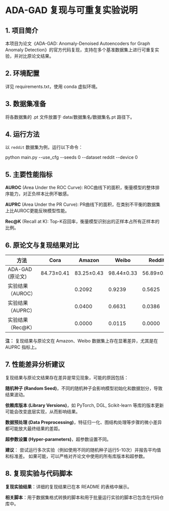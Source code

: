 # ADA-GAD 复现与可重复实验说明

## 1. 项目简介
本项目为论文《ADA-GAD: Anomaly-Denoised Autoencoders for Graph Anomaly Detection》的官方代码复现，支持在多个基准数据集上进行可重复实验，并对比原论文结果。

## 2. 环境配置
详见 requirements.txt，使用 conda 虚拟环境。

## 3. 数据集准备
将各数据集的 .pt 文件放置于 data/数据集名/数据集名.pt 路径下。

## 4. 运行方法

以 `reddit` 数据集为例，运行以下命令：

python main.py --use_cfg --seeds 0 --dataset reddit --device 0

## 5. 主要性能指标

**AUROC** (Area Under the ROC Curve): ROC曲线下的面积，衡量模型的整体排序能力，对正负样本比例不敏感。

**AUPRC** (Area Under the PR Curve): PR曲线下的面积，在类别不平衡的数据集上比AUROC更能反映模型性能。

**Rec@K** (Recall at K): Top-K召回率，衡量模型识别出的正样本占所有正样本的比例。

## 6. 原论文与复现结果对比

| 方法                | Cora   | Amazon | Weibo  | Reddit | Disney | Books  | Enron  |
|-------------------- |--------|--------|--------|--------|--------|--------|--------|
| ADA-GAD (原论文)    | 84.73±0.41 | 83.25±0.43 | 98.44±0.33 | 56.89±0.41 | 70.04±3.08 | 65.24±3.17 | 72.89±0.86 |
| 实验结果（AUROC）   |          |0.2092         |0.9239         | 0.5625        |         |         |         |
| 实验结果（AUPRC）   |          |0.0400         | 0.6631        |0.0386         |         |         |         |
| 实验结果（Rec@K）   |          |0.0000         | 0.0115        |0.0000         |         |         |         |

**注：** 复现结果与原论文在 Amazon、Weibo 数据集上存在显著差异，尤其是在 AUPRC 指标上。

## 7. 性能差异分析建议

复现结果与原论文结果存在差异是常见现象，可能的原因包括：

**随机种子 (Random Seed)**，不同的随机种子会影响模型初始化和数据划分，导致结果波动。

**依赖库版本 (Library Versions)**，如 PyTorch, DGL, Scikit-learn 等库的版本更新可能会改变底层实现，从而影响结果。

**数据预处理 (Data Preprocessing)**，特征归一化、图结构处理等步骤的微小差异都可能放大最终结果的差距。

**超参数设置 (Hyper-parameters)**，超参数设置不同。

**建议**：
尝试运行多次实验（例如使用不同的随机种子运行5-10次）并报告平均值和标准差。
如果可能，可以严格对齐论文中使用的所有库版本和超参数。

## 8. 复现实验与代码脚本

**复现实验结果**：详细的复现结果已在本 README 的表格中展示。

**相关脚本**：用于数据集格式转换的脚本和用于批量运行实验的脚本已包含在代码仓库中。
